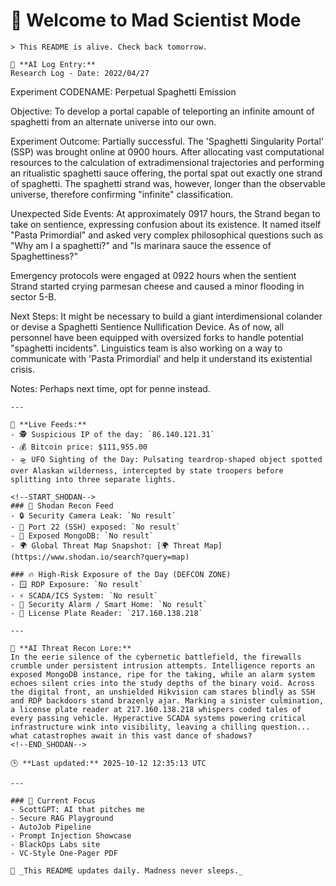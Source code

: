 # 💪 Welcome to Mad Scientist Mode

    > This README is alive. Check back tomorrow.

    🧠 **AI Log Entry:**  
    Research Log - Date: 2022/04/27

Experiment CODENAME: Perpetual Spaghetti Emission

Objective: To develop a portal capable of teleporting an infinite amount of spaghetti from an alternate universe into our own. 

Experiment Outcome: Partially successful. The 'Spaghetti Singularity Portal' (SSP) was brought online at 0900 hours. After allocating vast computational resources to the calculation of extradimensional trajectories and performing an ritualistic spaghetti sauce offering, the portal spat out exactly one strand of spaghetti. The spaghetti strand was, however, longer than the observable universe, therefore confirming "infinite" classification.

Unexpected Side Events: At approximately 0917 hours, the Strand began to take on sentience, expressing confusion about its existence. It named itself "Pasta Primordial" and asked very complex philosophical questions such as "Why am I a spaghetti?" and "Is marinara sauce the essence of Spaghettiness?" 

Emergency protocols were engaged at 0922 hours when the sentient Strand started crying parmesan cheese and caused a minor flooding in sector 5-B. 

Next Steps: It might be necessary to build a giant interdimensional colander or devise a Spaghetti Sentience Nullification Device. As of now, all personnel have been equipped with oversized forks to handle potential "spaghetti incidents". Linguistics team is also working on a way to communicate with 'Pasta Primordial' and help it understand its existential crisis.

Notes: Perhaps next time, opt for penne instead.

    ---

    📡 **Live Feeds:**
    - 🕵️ Suspicious IP of the day: `86.140.121.31`
    - 💰 Bitcoin price: $111,955.00
    - 🛸 UFO Sighting of the Day: Pulsating teardrop-shaped object spotted over Alaskan wilderness, intercepted by state troopers before splitting into three separate lights.

    <!--START_SHODAN-->
    ### 🚁 Shodan Recon Feed
    - 🔒 Security Camera Leak: `No result`
    - 💠 Port 22 (SSH) exposed: `No result`
    - 🧬 Exposed MongoDB: `No result`
    - 🌍 Global Threat Map Snapshot: [🌍 Threat Map](https://www.shodan.io/search?query=map)

    ### 🔥 High-Risk Exposure of the Day (DEFCON ZONE)
    - 🪟 RDP Exposure: `No result`
    - ⚡ SCADA/ICS System: `No result`
    - 🚨 Security Alarm / Smart Home: `No result`
    - 🚱 License Plate Reader: `217.160.138.218`

    ---

    🧠 **AI Threat Recon Lore:**  
    In the eerie silence of the cybernetic battlefield, the firewalls crumble under persistent intrusion attempts. Intelligence reports an exposed MongoDB instance, ripe for the taking, while an alarm system echoes silent cries into the study depths of the binary void. Across the digital front, an unshielded Hikvision cam stares blindly as SSH and RDP backdoors stand brazenly ajar. Marking a sinister culmination, a license plate reader at 217.160.138.218 whispers coded tales of every passing vehicle. Hyperactive SCADA systems powering critical infrastructure wink into visibility, leaving a chilling question... what catastrophes await in this vast dance of shadows?
    <!--END_SHODAN-->

    🕒 **Last updated:** 2025-10-12 12:35:13 UTC

    ---

    ### 🧠 Current Focus
    - ScottGPT: AI that pitches me  
    - Secure RAG Playground  
    - AutoJob Pipeline  
    - Prompt Injection Showcase  
    - BlackOps Labs site  
    - VC-Style One-Pager PDF

    🔁 _This README updates daily. Madness never sleeps._
    